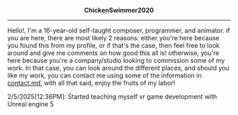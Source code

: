 <p align="center"><strong>ChickenSwimmer2020</strong></p>

---

Hello!, I'm a 16-year-old self-taught composer, programmer, and animator. if you are here, there are most likely 2 reasons: either you're here because you found this from my profile, or if that's the case, then feel free to look around and give me comments on how good this all is! otherwise, you're here because you're a company/studio looking to commission some of my work. In that case, you can look around the different places, and should you like my work, you can contact me using some of the information in [contact.md](./CONTACT.md), with all that said, enjoy the fruits of my labor!

2/5/2025[12:36PM]: Started teaching myself vr game development with Unreal engine 5
